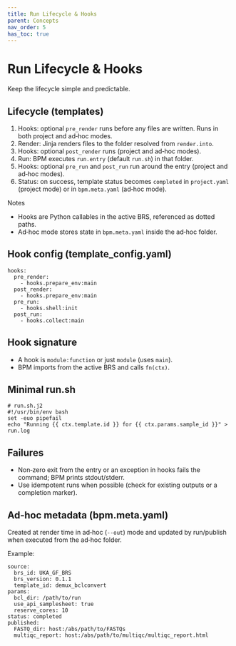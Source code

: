 ```yaml
---
title: Run Lifecycle & Hooks
parent: Concepts
nav_order: 5
has_toc: true
---
```


# Run Lifecycle & Hooks

Keep the lifecycle simple and predictable.

## Lifecycle (templates)
1) Hooks: optional `pre_render` runs before any files are written. Runs in both project and ad‑hoc modes.
2) Render: Jinja renders files to the folder resolved from `render.into`.
3) Hooks: optional `post_render` runs (project and ad‑hoc modes).
4) Run: BPM executes `run.entry` (default `run.sh`) in that folder.
5) Hooks: optional `pre_run` and `post_run` run around the entry (project and ad‑hoc modes).
6) Status: on success, template status becomes `completed` in `project.yaml` (project mode) or in `bpm.meta.yaml` (ad‑hoc mode).

Notes
- Hooks are Python callables in the active BRS, referenced as dotted paths.
- Ad‑hoc mode stores state in `bpm.meta.yaml` inside the ad‑hoc folder.

## Hook config (template_config.yaml)
```
hooks:
  pre_render:
    - hooks.prepare_env:main
  post_render:
    - hooks.prepare_env:main
  pre_run:
    - hooks.shell:init
  post_run:
    - hooks.collect:main
```

## Hook signature
- A hook is `module:function` or just `module` (uses `main`).
- BPM imports from the active BRS and calls `fn(ctx)`.

## Minimal run.sh
```
# run.sh.j2
#!/usr/bin/env bash
set -euo pipefail
echo "Running {{ ctx.template.id }} for {{ ctx.params.sample_id }}" > run.log
```

## Failures
- Non‑zero exit from the entry or an exception in hooks fails the command; BPM prints stdout/stderr.
- Use idempotent runs when possible (check for existing outputs or a completion marker).

## Ad‑hoc metadata (bpm.meta.yaml)
Created at render time in ad‑hoc (`--out`) mode and updated by run/publish when executed from the ad‑hoc folder.

Example:
```
source:
  brs_id: UKA_GF_BRS
  brs_version: 0.1.1
  template_id: demux_bclconvert
params:
  bcl_dir: /path/to/run
  use_api_samplesheet: true
  reserve_cores: 10
status: completed
published:
  FASTQ_dir: host:/abs/path/to/FASTQs
  multiqc_report: host:/abs/path/to/multiqc/multiqc_report.html
```
